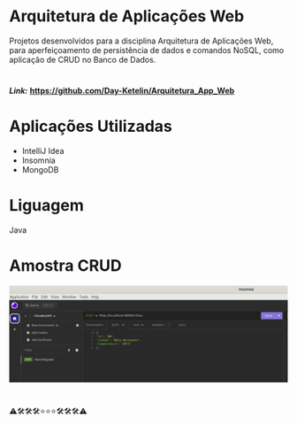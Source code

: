 # Arquitetura de Aplicações Web

Projetos desenvolvidos para a disciplina Arquitetura de Aplicações Web, para aperfeiçoamento de persistência de dados e comandos NoSQL, como aplicação de CRUD no Banco de Dados.




#

***Link:*** **<https://github.com/Day-Ketelin/Arquitetura_App_Web>**
#

# Aplicações Utilizadas
* IntelliJ Idea
* Insomnia
* MongoDB


# Liguagem

Java

# Amostra CRUD
![](https://github.com/Day-Ketelin/Arquitetura_App_Web/blob/358f753d6ac0fb91f33e8c6e19acf10cda72947f/ClimaRestAPI/image.png)

#

⚠️🛠️🛠️🛠️⭐⭐⭐🛠️🛠️🛠️⚠️


